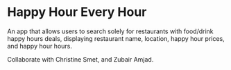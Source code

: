 # Happy Hour Every Hour

An app that allows users to search solely for restaurants with food/drink happy hours deals, displaying restaurant name, location, happy hour prices, and happy hour hours. 

Collaborate with Christine Smet, and Zubair Amjad.
